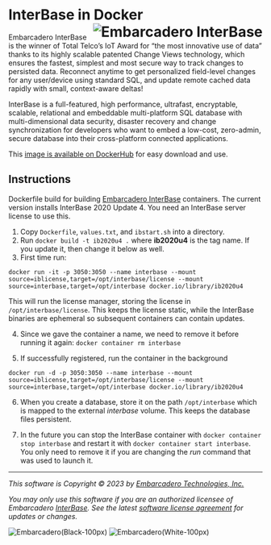 # InterBase in Docker <a href="https://www.embarcadero.com/products/interbase"><img src="https://user-images.githubusercontent.com/821930/228645057-cc7e2bad-eac7-4c12-8250-089aa4cf77f1.png" align="right" alt="Embarcadero InterBase"></a>

Embarcadero InterBase is the winner of Total Telco’s IoT Award for “the most innovative use of data” thanks to its highly scalable patented Change Views technology, which ensures the fastest, simplest and most secure way to track changes to persisted data. Reconnect anytime to get personalized field-level changes for any user/device using standard SQL, and update remote cached data rapidly with small, context-aware deltas!

InterBase is a full-featured, high performance, ultrafast, encryptable, scalable, relational and embeddable multi-platform SQL database with multi-dimensional data security, disaster recovery and change synchronization for developers who want to embed a low-cost, zero-admin, secure database into their cross-platform connected applications.

This [image is available on DockerHub](https://hub.docker.com/r/radstudio/interbase) for easy download and use.

## Instructions

Dockerfile build for building [Embarcadero InterBase](https://www.embarcadero.com/products/interbase/) containers. The current version installs InterBase 2020 Update 4. You need an InterBase server license to use this.

1. Copy `Dockerfile`, `values.txt`, and `ibstart.sh` into a directory.
2. Run `docker build -t ib2020u4 .` where **ib2020u4** is the tag name. If you update it, then change it below as well.
3. First time run:
```
docker run -it -p 3050:3050 --name interbase --mount source=iblicense,target=/opt/interbase/license --mount source=interbase,target=/opt/interbase docker.io/library/ib2020u4
```
This will run the license manager, storing the license in `/opt/interbase/license`. This keeps the license static, while the InterBase binaries are ephemeral so subsequent containers can contain updates.

4. Since we gave the container a name, we need to remove it before running it again: `docker container rm interbase`

5. If successfully registered, run the container in the background
```
docker run -d -p 3050:3050 --name interbase --mount source=iblicense,target=/opt/interbase/license --mount source=interbase,target=/opt/interbase docker.io/library/ib2020u4
```

6. When you create a database, store it on the path `/opt/interbase` which is mapped to the external _interbase_ volume. This keeps the database files persistent. 

7. In the future you can stop the InterBase container with `docker container stop interbase` and restart it with `docker container start interbase`. You only need to remove it if you are changing the _run_ command that was used to launch it.

---

_This software is Copyright &copy; 2023 by [Embarcadero Technologies, Inc.](https://www.embarcadero.com/)_

_You may only use this software if you are an authorized licensee of Embarcadero [InterBase](https://www.embarcadero.com/products/interbase/). See the latest [software license agreement](https://www.embarcadero.com/products/interbase/interbase-eula) for updates or changes._

![Embarcadero(Black-100px)](https://user-images.githubusercontent.com/821930/211648635-c0db6930-120c-4456-a7ea-dc7612f01451.png#gh-light-mode-only)
![Embarcadero(White-100px)](https://user-images.githubusercontent.com/821930/211649057-7f1f1f07-a79f-44d4-8fc1-87c819386ec6.png#gh-dark-mode-only)
